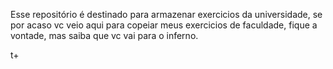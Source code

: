 Esse repositório é destinado para armazenar exercicios da universidade,
se por acaso vc veio aqui para copeiar meus exercicios de faculdade, 
fique a vontade, mas saiba que vc vai para o inferno.

t+